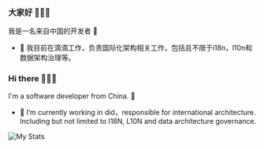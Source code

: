 ### 大家好  👋👋👋

我是一名来自中国的开发者 🎉
- 🔭 我目前在滴滴工作，负责国际化架构相关工作，包括且不限于i18n，l10n和数据架构治理等。


### Hi there 👋👋👋
I'm a software developer from China. 🎉
- 🔭 I’m currently working in did，responsible for international architecture. Including but not limited to I18N, L10N and data architecture governance.


![My Stats](https://github-readme-stats.vercel.app/api?username=huancui)

<!--
**cuihuan/cuihuan** is a ✨ _special_ ✨ repository because its `README.md` (this file) appears on your GitHub profile.

Here are some ideas to get you started:

- 🔭 I’m currently working on ...
- 🌱 I’m currently learning ...
- 👯 I’m looking to collaborate on ...
- 🤔 I’m looking for help with ...
- 💬 Ask me about ...
- 📫 How to reach me: ...
- 😄 Pronouns: ...
- ⚡ Fun fact: ...
-->
